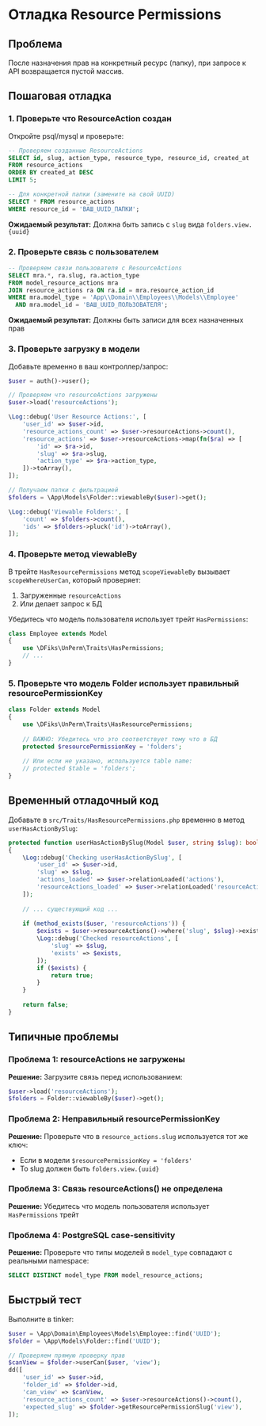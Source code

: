 # Отладка Resource Permissions

## Проблема
После назначения прав на конкретный ресурс (папку), при запросе к API возвращается пустой массив.

## Пошаговая отладка

### 1. Проверьте что ResourceAction создан

Откройте psql/mysql и проверьте:

```sql
-- Проверяем созданные ResourceActions
SELECT id, slug, action_type, resource_type, resource_id, created_at 
FROM resource_actions 
ORDER BY created_at DESC 
LIMIT 5;

-- Для конкретной папки (замените на свой UUID)
SELECT * FROM resource_actions 
WHERE resource_id = 'ВАШ_UUID_ПАПКИ';
```

**Ожидаемый результат:** Должна быть запись с `slug` вида `folders.view.{uuid}`

### 2. Проверьте связь с пользователем

```sql
-- Проверяем связи пользователя с ResourceActions
SELECT mra.*, ra.slug, ra.action_type
FROM model_resource_actions mra
JOIN resource_actions ra ON ra.id = mra.resource_action_id
WHERE mra.model_type = 'App\\Domain\\Employees\\Models\\Employee'
  AND mra.model_id = 'ВАШ_UUID_ПОЛЬЗОВАТЕЛЯ';
```

**Ожидаемый результат:** Должны быть записи для всех назначенных прав

### 3. Проверьте загрузку в модели

Добавьте временно в ваш контроллер/запрос:

```php
$user = auth()->user();

// Проверяем что resourceActions загружены
$user->load('resourceActions');

\Log::debug('User Resource Actions:', [
    'user_id' => $user->id,
    'resource_actions_count' => $user->resourceActions->count(),
    'resource_actions' => $user->resourceActions->map(fn($ra) => [
        'id' => $ra->id,
        'slug' => $ra->slug,
        'action_type' => $ra->action_type,
    ])->toArray(),
]);

// Получаем папки с фильтрацией
$folders = \App\Models\Folder::viewableBy($user)->get();

\Log::debug('Viewable Folders:', [
    'count' => $folders->count(),
    'ids' => $folders->pluck('id')->toArray(),
]);
```

### 4. Проверьте метод viewableBy

В трейте `HasResourcePermissions` метод `scopeViewableBy` вызывает `scopeWhereUserCan`, который проверяет:
1. Загруженные `resourceActions` 
2. Или делает запрос к БД

Убедитесь что модель пользователя использует трейт `HasPermissions`:

```php
class Employee extends Model
{
    use \DFiks\UnPerm\Traits\HasPermissions;
    // ...
}
```

### 5. Проверьте что модель Folder использует правильный resourcePermissionKey

```php
class Folder extends Model
{
    use \DFiks\UnPerm\Traits\HasResourcePermissions;
    
    // ВАЖНО: Убедитесь что это соответствует тому что в БД
    protected $resourcePermissionKey = 'folders';
    
    // Или если не указано, используется table name:
    // protected $table = 'folders';
}
```

## Временный отладочный код

Добавьте в `src/Traits/HasResourcePermissions.php` временно в метод `userHasActionBySlug`:

```php
protected function userHasActionBySlug(Model $user, string $slug): bool
{
    \Log::debug('Checking userHasActionBySlug', [
        'user_id' => $user->id,
        'slug' => $slug,
        'actions_loaded' => $user->relationLoaded('actions'),
        'resourceActions_loaded' => $user->relationLoaded('resourceActions'),
    ]);
    
    // ... существующий код ...
    
    if (method_exists($user, 'resourceActions')) {
        $exists = $user->resourceActions()->where('slug', $slug)->exists();
        \Log::debug('Checked resourceActions', [
            'slug' => $slug,
            'exists' => $exists,
        ]);
        if ($exists) {
            return true;
        }
    }
    
    return false;
}
```

## Типичные проблемы

### Проблема 1: resourceActions не загружены
**Решение:** Загрузите связь перед использованием:
```php
$user->load('resourceActions');
$folders = Folder::viewableBy($user)->get();
```

### Проблема 2: Неправильный resourcePermissionKey
**Решение:** Проверьте что в `resource_actions.slug` используется тот же ключ:
- Если в модели `$resourcePermissionKey = 'folders'`
- То slug должен быть `folders.view.{uuid}`

### Проблема 3: Связь resourceActions() не определена
**Решение:** Убедитесь что модель пользователя использует `HasPermissions` трейт

### Проблема 4: PostgreSQL case-sensitivity
**Решение:** Проверьте что типы моделей в `model_type` совпадают с реальными namespace:
```sql
SELECT DISTINCT model_type FROM model_resource_actions;
```

## Быстрый тест

Выполните в tinker:

```php
$user = \App\Domain\Employees\Models\Employee::find('UUID');
$folder = \App\Models\Folder::find('UUID');

// Проверяем прямую проверку прав
$canView = $folder->userCan($user, 'view');
dd([
    'user_id' => $user->id,
    'folder_id' => $folder->id,
    'can_view' => $canView,
    'resource_actions_count' => $user->resourceActions()->count(),
    'expected_slug' => $folder->getResourcePermissionSlug('view'),
]);
```

